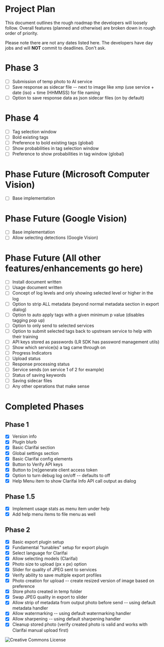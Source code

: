 # Project Plan
This document outlines the rough roadmap the developers will loosely follow. Overall features (planned and otherwise) are broken down in rough order of priority.

Please note there are not any dates listed here. The developers have day jobs and will **NOT** commit to deadlines. Don't ask. 

# Phase 3
- [ ] Submission of temp photo to AI service
- [ ] Save response as sidecar file -- next to image like xmp (use service + date (iso) + time (HHMMSS) for file naming
- [ ] Option to save response data as json sidecar files (on by default)

# Phase 4
- [ ] Tag selection window
- [ ] Bold existing tags
- [ ] Preference to bold existing tags (global)
- [ ] Show probabilities in tag selection window
- [ ] Preference to show probabilities in tag window (global)

# Phase Future (Microsoft Computer Vision)
- [ ] Base implementation

# Phase Future (Google Vision)
- [ ] Base implementation
- [ ] Allow selecting detections (Google Vision)

# Phase Future (All other features/enhancements go here)
- [ ] Install document written
- [ ] Usage document written
- [ ] Concept of log levels and only showing selected level or higher in the log
- [ ] Option to strip ALL metadata (beyond normal metadata section in export dialog)
- [ ] Option to auto apply tags with a given minimum p value (disables tagging pop up)
- [ ] Option to only send to selected services
- [ ] Option to submit selected tags back to upstream service to help with their training
- [ ] API keys stored as passwords (LR SDK has password management utils)
- [ ] Show which service(s) a tag came through on
- [ ] Progress Indicators
 - [ ] Upload status
 - [ ] Response processing status
 - [ ] Service sends (on service 1 of 2 for example)
 - [ ] Status of saving keywords
 - [ ] Saving sidecar files
 - [ ] Any other operations that make sense
 
 # Completed Phases
 
 ## Phase 1
- [X] Version info
- [X] Plugin blurb
- [X] Basic Clarifai section
- [X] Global settings section
- [X] Basic Clarifai config elements
- [X] Button to Verify API keys
- [X] Button to [re]generate client access token
- [X] Option to turn debug log on/off -- defaults to off
- [X] Help Menu item to show Clarifai Info API call output as dialog

## Phase 1.5
- [X] Implement usage stats as menu item under help
- [X] Add help menu items to file menu as well

## Phase 2
- [X] Basic export plugin setup
- [X] Fundamental "tunables" setup for export plugin
- [X] Select language for Clarifai
- [X] Allow selecting models (Clarifai)
- [X] Photo size to upload (px x px) option
- [X] Slider for quality of JPEG sent to services
- [X] Verify ability to save multiple export profiles
- [X] Photo creation for upload -- create resized version of image based on preference
- [X] Store photo created in temp folder
- [X] Swap JPEG quality in export to slider
- [X] Allow strip of metadata from output photo before send -- using default metadata handler
- [X] Allow watermarking -- using default watermarking handler
- [X] Allow sharpening -- using default sharpening handler
- [X] Cleanup stored photo (verify created photo is valid and works with Clarifai manual upload first) 
 
 ![Creative Commons License](https://i.creativecommons.org/l/by-nc-sa/4.0/88x31.png)
